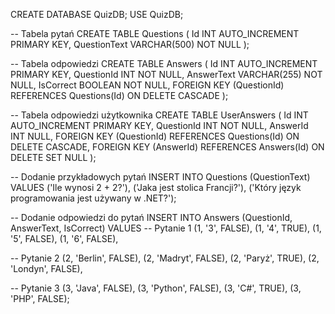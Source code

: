 CREATE DATABASE QuizDB;
USE QuizDB;

-- Tabela pytań
CREATE TABLE Questions (
    Id INT AUTO_INCREMENT PRIMARY KEY,
    QuestionText VARCHAR(500) NOT NULL
);

-- Tabela odpowiedzi
CREATE TABLE Answers (
    Id INT AUTO_INCREMENT PRIMARY KEY,
    QuestionId INT NOT NULL,
    AnswerText VARCHAR(255) NOT NULL,
    IsCorrect BOOLEAN NOT NULL,
    FOREIGN KEY (QuestionId) REFERENCES Questions(Id) ON DELETE CASCADE
);

-- Tabela odpowiedzi użytkownika
CREATE TABLE UserAnswers (
    Id INT AUTO_INCREMENT PRIMARY KEY,
    QuestionId INT NOT NULL,
    AnswerId INT NULL,
    FOREIGN KEY (QuestionId) REFERENCES Questions(Id) ON DELETE CASCADE,
    FOREIGN KEY (AnswerId) REFERENCES Answers(Id) ON DELETE SET NULL
);

-- Dodanie przykładowych pytań
INSERT INTO Questions (QuestionText) VALUES 
('Ile wynosi 2 + 2?'),
('Jaka jest stolica Francji?'),
('Który język programowania jest używany w .NET?');

-- Dodanie odpowiedzi do pytań
INSERT INTO Answers (QuestionId, AnswerText, IsCorrect) VALUES
-- Pytanie 1
(1, '3', FALSE),
(1, '4', TRUE),
(1, '5', FALSE),
(1, '6', FALSE),

-- Pytanie 2
(2, 'Berlin', FALSE),
(2, 'Madryt', FALSE),
(2, 'Paryż', TRUE),
(2, 'Londyn', FALSE),

-- Pytanie 3
(3, 'Java', FALSE),
(3, 'Python', FALSE),
(3, 'C#', TRUE),
(3, 'PHP', FALSE);